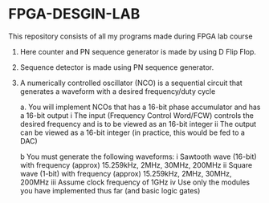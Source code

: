 # FPGA-DESGIN-LAB
This repository consists of all my programs made during FPGA lab course

1. Here counter and PN sequence generator is made by using D Flip Flop. 
2. Sequence detector is made using PN sequence generator.
3. A numerically controlled oscillator (NCO) is a sequential circuit that generates a waveform with a desired frequency/duty cycle
   
   a. You will implement NCOs that has a 16-bit phase accumulator and has a 16-bit output
        i The input (Frequency Control Word/FCW) controls the desired frequency and is to be viewed as an 16-bit integer
        ii The output can be viewed as a 16-bit integer (in practice, this would be fed to a DAC)
   
   b You must generate the following waveforms:
        i Sawtooth wave (16-bit) with frequency (approx) 15.259kHz, 2MHz, 30MHz, 200MHz
        ii Square wave (1-bit) with frequency (approx) 15.259kHz, 2MHz, 30MHz, 200MHz
        iii Assume clock frequency of 1GHz
        iv Use only the modules you have implemented thus far (and basic logic gates)
